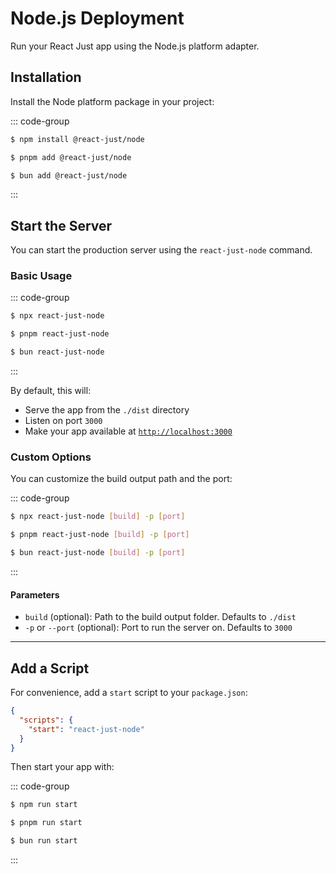 # Node.js Deployment

Run your React Just app using the Node.js platform adapter.

## Installation

Install the Node platform package in your project:

::: code-group

```bash [npm]
$ npm install @react-just/node
```

```bash [pnpm]
$ pnpm add @react-just/node
```

```bash [bun]
$ bun add @react-just/node
```

:::

## Start the Server

You can start the production server using the `react-just-node` command.

### Basic Usage

::: code-group

```bash [npm]
$ npx react-just-node
```

```bash [pnpm]
$ pnpm react-just-node
```

```bash [bun]
$ bun react-just-node
```

:::

By default, this will:

- Serve the app from the `./dist` directory
- Listen on port `3000`
- Make your app available at [`http://localhost:3000`](http://localhost:3000)

### Custom Options

You can customize the build output path and the port:

::: code-group

```bash [npm]
$ npx react-just-node [build] -p [port]
```

```bash [pnpm]
$ pnpm react-just-node [build] -p [port]
```

```bash [bun]
$ bun react-just-node [build] -p [port]
```

:::

#### Parameters

- `build` (optional): Path to the build output folder. Defaults to `./dist`
- `-p` or `--port` (optional): Port to run the server on. Defaults to `3000`

---

## Add a Script

For convenience, add a `start` script to your `package.json`:

```json [package.json] {3}
{
  "scripts": {
    "start": "react-just-node"
  }
}
```

Then start your app with:

::: code-group

```bash [npm]
$ npm run start
```

```bash [pnpm]
$ pnpm run start
```

```bash [bun]
$ bun run start
```

:::
